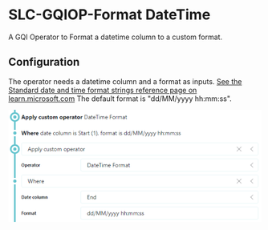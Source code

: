 # SLC-GQIOP-Format DateTime
A GQI Operator to Format a datetime column to a custom format.

## Configuration

The operator needs a datetime column and a format as inputs. [See the Standard date and time format strings reference page on learn.microsoft.com](https://learn.microsoft.com/en-us/dotnet/standard/base-types/standard-date-and-time-format-strings) The default format is "dd/MM/yyyy hh:mm:ss".

![Operator](/Documentation/Operator.png)
